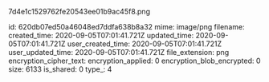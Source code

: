 7d4e1c1529762fe20543ee01b9ac45f8.png

id: 620db07ed50a46048ed7ddfa638b8a32
mime: image/png
filename: 
created_time: 2020-09-05T07:01:41.721Z
updated_time: 2020-09-05T07:01:41.721Z
user_created_time: 2020-09-05T07:01:41.721Z
user_updated_time: 2020-09-05T07:01:41.721Z
file_extension: png
encryption_cipher_text: 
encryption_applied: 0
encryption_blob_encrypted: 0
size: 6133
is_shared: 0
type_: 4